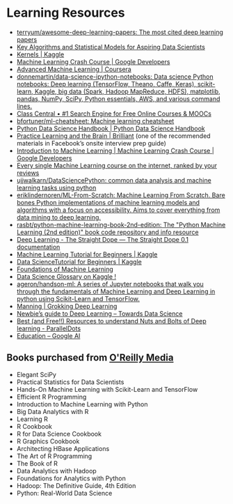 # Learning Resources

* [terryum/awesome-deep-learning-papers: The most cited deep learning papers](https://github.com/terryum/awesome-deep-learning-papers)
* [Key Algorithms and Statistical Models for Aspiring Data Scientists](https://www.kdnuggets.com/2018/04/key-algorithms-statistical-models-aspiring-data-scientists.html)
* [Kernels \| Kaggle](https://www.kaggle.com/kernels?sortBy=votes&group=everyone&pageSize=20)
* [Machine Learning Crash Course  \|  Google Developers](https://developers.google.com/machine-learning/crash-course/?authuser=0)
* [Advanced Machine Learning \| Coursera](https://www.coursera.org/specializations/aml)
* [donnemartin/data-science-ipython-notebooks: Data science Python notebooks: Deep learning \(TensorFlow, Theano, Caffe, Keras\), scikit-learn, Kaggle, big data \(Spark, Hadoop MapReduce, HDFS\), matplotlib, pandas, NumPy, SciPy, Python essentials, AWS, and various command lines.](https://github.com/donnemartin/data-science-ipython-notebooks)
* [Class Central • \#1 Search Engine for Free Online Courses & MOOCs](https://www.class-central.com/)
* [bfortuner/ml-cheatsheet: Machine learning cheatsheet](https://github.com/bfortuner/ml-cheatsheet)
* [Python Data Science Handbook \| Python Data Science Handbook](https://jakevdp.github.io/PythonDataScienceHandbook/)
* [Practice Learning and the Brain \| Brilliant](https://brilliant.org/courses/artificial-neural-networks/learning-and-the-brain/) \(one of the recommended materials in Facebook’s onsite interview prep guide\)
* [Introduction to Machine Learning \| Machine Learning Crash Course \| Google Developers](https://developers.google.com/machine-learning/crash-course/ml-intro)
* [Every single Machine Learning course on the internet, ranked by your reviews](https://medium.freecodecamp.org/every-single-machine-learning-course-on-the-internet-ranked-by-your-reviews-3c4a7b8026c0)
* [ujjwalkarn/DataSciencePython: common data analysis and machine learning tasks using python](https://github.com/ujjwalkarn/DataSciencePython)
* [eriklindernoren/ML-From-Scratch: Machine Learning From Scratch. Bare bones Python implementations of machine learning models and algorithms with a focus on accessibility. Aims to cover everything from data mining to deep learning.](https://github.com/eriklindernoren/ML-From-Scratch)
* [rasbt/python-machine-learning-book-2nd-edition: The "Python Machine Learning \(2nd edition\)" book code repository and info resource](https://github.com/rasbt/python-machine-learning-book-2nd-edition)
* [Deep Learning - The Straight Dope — The Straight Dope 0.1 documentation](https://gluon.mxnet.io/)
* [Machine Learning Tutorial for Beginners \| Kaggle](https://www.kaggle.com/kanncaa1/machine-learning-tutorial-for-beginners)
* [Data ScienceTutorial for Beginners \| Kaggle](https://www.kaggle.com/kanncaa1/data-sciencetutorial-for-beginners/)
* [Foundations of Machine Learning](https://bloomberg.github.io/foml/#home)
* [Data Science Glossary on Kaggle !](https://www.kaggle.com/shivamb/data-science-glossary-on-kaggle)
* [ageron/handson-ml: A series of Jupyter notebooks that walk you through the fundamentals of Machine Learning and Deep Learning in python using Scikit-Learn and TensorFlow.](https://github.com/ageron/handson-ml)
* [Manning \| Grokking Deep Learning](https://www.manning.com/books/grokking-deep-learning?a_aid=grokkingdl&a_bid=32715258)
* [Newbie’s guide to Deep Learning – Towards Data Science](https://towardsdatascience.com/newbies-guide-to-deep-learning-6bf601c5a98e)
* [Best \(and Free!!\) Resources to understand Nuts and Bolts of Deep learning - ParallelDots](https://blog.paralleldots.com/data-science/deep-learning/best-and-free-resources-to-understand-of-deep-learning/)
* [Education – Google AI](https://ai.google/education/)



## Books purchased from [O'Reilly Media](https://members.oreilly.com/account/emedia/index) 

* Elegant SciPy
* Practical Statistics for Data Scientists
* Hands-On Machine Learning with Scikit-Learn and TensorFlow
* Efficient R Programming
* Introduction to Machine Learning with Python
* Big Data Analytics with R
* Learning R
* R Cookbook
* R for Data Science Cookbook
* R Graphics Cookbook
* Architecting HBase Applications
* The Art of R Programming
* The Book of R
* Data Analytics with Hadoop
* Foundations for Analytics with Python
* Hadoop: The Definitive Guide, 4th Edition
* Python: Real-World Data Science



